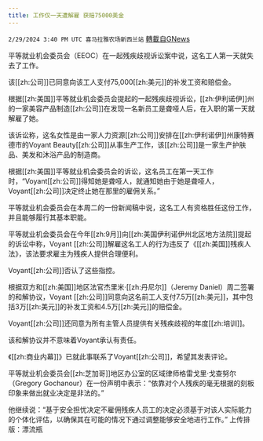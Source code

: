 ```yaml
---
title: 工作仅一天遭解雇 获赔75000美金
---
```

`2/29/2024 3:40 PM UTC 喜马拉雅农场新西兰站` [轉載自GNews](https://gnews.org/articles/2353492)

平等就业机会委员会（EEOC）在一起残疾歧视诉讼案中说，这名工人第一天就失去了工作。

该[[zh:公司]]已同意向该工人支付75,000[[zh:美元]]的补发工资和赔偿金。

根据[[zh:美国]]平等就业机会委员会提起的一起残疾歧视诉讼，[[zh:伊利诺伊]]州的一家美容产品制造[[zh:公司]]在发现一名新员工是聋哑人后，在入职的第一天就解雇了她。

该诉讼称，这名女性是由一家人力资源[[zh:公司]]安排在[[zh:伊利诺伊]]州康特赛德市的Voyant Beauty[[zh:公司]]从事生产工作，该[[zh:公司]]是一家生产护肤品、美发和沐浴产品的制造商。

根据[[zh:美国]]平等就业机会委员会的诉讼，这名员工在第一天工作时，“Voyant[[zh:公司]]得知她是聋哑人，就通知她由于她是聋哑人，Voyant[[zh:公司]]决定终止她在那里的雇佣关系。”

平等就业机会委员会在本周二的一份新闻稿中说，这名工人有资格胜任这份工作，并且能够履行其基本职能。

平等就业机会委员会在今年[[zh:9月]]向[[zh:美国伊利诺伊州北区地方法院]]提起的诉讼中称，Voyant [[zh:公司]]解雇这名工人的行为违反了《[[zh:美国]]残疾人法》，该法要求雇主为残疾人提供合理便利。

Voyant[[zh:公司]]否认了这些指控。

根据双方和[[zh:美国]]地区法官杰里米·[[zh:丹尼尔]]（Jeremy Daniel）周二签署的和解协议，Voyant [[zh:公司]]同意向这名前工人支付7.5万[[zh:美元]]，其中包括3万[[zh:美元]]的补发工资和4.5万[[zh:美元]]的赔偿金。

Voyant[[zh:公司]]还同意为所有主管人员提供有关残疾歧视的年度[[zh:培训]]。

该和解协议并不意味着Voyant承认有责任。

《[[zh:商业内幕]]》已就此事联系了Voyant[[zh:公司]]，希望其发表评论。

平等就业机会委员会[[zh:芝加哥]]地区办公室的区域律师格雷戈里·戈查努尔（Gregory Gochanour）在一份声明中表示：“依靠对个人残疾的毫无根据的刻板印象来做出就业决定是非法的。”

他继续说：“基于安全担忧决定不雇佣残疾人员工的决定必须基于对该人实际能力的个体化评估，以确保其在可能的情况下通过调整能够安全地进行工作。”
上传排版：漂流瓶

